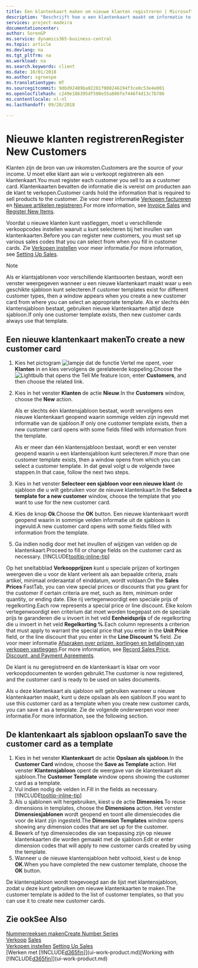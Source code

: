 ```yaml
---
title: Een klantenkaart maken om nieuwe klanten registreren | Microsoft Docs
description: "Beschrijft hoe u een klantenkaart maakt om informatie te registreren over elke nieuwe klant of cliënt aan wie u verkoopt."
services: project-madeira
documentationcenter: 
author: SorenGP
ms.service: dynamics365-business-central
ms.topic: article
ms.devlang: na
ms.tgt_pltfrm: na
ms.workload: na
ms.search.keywords: client
ms.date: 10/01/2018
ms.author: sgroespe
ms.translationtype: HT
ms.sourcegitcommit: 9dbd92409ba02281f008246194f3ce0c53e4e001
ms.openlocfilehash: c249e186395df580e55a806fe7446f4d13c7b786
ms.contentlocale: nl-nl
ms.lasthandoff: 09/28/2018

---
```

# <a name="register-new-customers"></a><span data-ttu-id="8d5e7-103">Nieuwe klanten registreren</span><span class="sxs-lookup"><span data-stu-id="8d5e7-103">Register New Customers</span></span>
<span data-ttu-id="8d5e7-104">Klanten zijn de bron van uw inkomsten.</span><span class="sxs-lookup"><span data-stu-id="8d5e7-104">Customers are the source of your income.</span></span> <span data-ttu-id="8d5e7-105">U moet elke klant aan wie u verkoopt registreren als een klantenkaart.</span><span class="sxs-lookup"><span data-stu-id="8d5e7-105">You must register each customer you sell to as a customer card.</span></span> <span data-ttu-id="8d5e7-106">Klantenkaarten bevatten de informatie die is vereist om producten aan de klant te verkopen.</span><span class="sxs-lookup"><span data-stu-id="8d5e7-106">Customer cards hold the information that is required to sell products to the customer.</span></span> <span data-ttu-id="8d5e7-107">Zie voor meer informatie [Verkopen factureren](sales-how-invoice-sales.md) en [Nieuwe artikelen registreren](inventory-how-register-new-items.md).</span><span class="sxs-lookup"><span data-stu-id="8d5e7-107">For more information, see [Invoice Sales](sales-how-invoice-sales.md) and [Register New Items](inventory-how-register-new-items.md).</span></span>  

<span data-ttu-id="8d5e7-108">Voordat u nieuwe klanten kunt vastleggen, moet u verschillende verkoopcodes instellen waaruit u kunt selecteren bij het invullen van klantenkaarten.</span><span class="sxs-lookup"><span data-stu-id="8d5e7-108">Before you can register new customers, you must set up various sales codes that you can select from when you fill in customer cards.</span></span> <span data-ttu-id="8d5e7-109">Zie [Verkopen instellen](sales-setup-sales.md) voor meer informatie.</span><span class="sxs-lookup"><span data-stu-id="8d5e7-109">For more information, see [Setting Up Sales](sales-setup-sales.md).</span></span>

> [!NOTE]  
>   <span data-ttu-id="8d5e7-110">Als er klantsjablonen voor verschillende klantsoorten bestaan, wordt een venster weergegeven wanneer u een nieuwe klantenkaart maakt waar u een geschikte sjabloon kunt selecteren.</span><span class="sxs-lookup"><span data-stu-id="8d5e7-110">If customer templates exist for different customer types, then a window appears when you create a new customer card from where you can select an appropriate template.</span></span> <span data-ttu-id="8d5e7-111">Als er slechts één klantensjabloon bestaat, gebruiken nieuwe klantenkaarten altijd deze sjabloon.</span><span class="sxs-lookup"><span data-stu-id="8d5e7-111">If only one customer template exists, then new customer cards always use that template.</span></span>

## <a name="to-create-a-new-customer-card"></a><span data-ttu-id="8d5e7-112">Een nieuwe klantenkaart maken</span><span class="sxs-lookup"><span data-stu-id="8d5e7-112">To create a new customer card</span></span>
1. <span data-ttu-id="8d5e7-113">Kies het pictogram ![lampje dat de functie Vertel me opent](media/ui-search/search_small.png "Vertel me wat u wilt doen"), voer **Klanten** in en kies vervolgens de gerelateerde koppeling.</span><span class="sxs-lookup"><span data-stu-id="8d5e7-113">Choose the ![Lightbulb that opens the Tell Me feature](media/ui-search/search_small.png "Tell me what you want to do") icon, enter **Customers**, and then choose the related link.</span></span>  
2. <span data-ttu-id="8d5e7-114">Kies in het venster **Klanten** de actie **Nieuw**.</span><span class="sxs-lookup"><span data-stu-id="8d5e7-114">In the **Customers** window, choose the **New** action.</span></span>

    <span data-ttu-id="8d5e7-115">Als er slechts één klantensjabloon bestaat, wordt vervolgens een nieuwe klantenkaart geopend waarin sommige velden zijn ingevuld met informatie van de sjabloon.</span><span class="sxs-lookup"><span data-stu-id="8d5e7-115">If only one customer template exists, then a new customer card opens with some fields filled with information from the template.</span></span>

    <span data-ttu-id="8d5e7-116">Als er meer dan één klantensjabloon bestaat, wordt er een venster geopend waarin u een klantensjabloon kunt selecteren.</span><span class="sxs-lookup"><span data-stu-id="8d5e7-116">If more than one customer template exists, then a window opens from which you can select a customer template.</span></span> <span data-ttu-id="8d5e7-117">In dat geval volgt u de volgende twee stappen.</span><span class="sxs-lookup"><span data-stu-id="8d5e7-117">In that case, follow the next two steps.</span></span>
3. <span data-ttu-id="8d5e7-118">Kies in het venster **Selecteer een sjabloon voor een nieuwe klant** de sjabloon die u wilt gebruiken voor de nieuwe klantenkaart.</span><span class="sxs-lookup"><span data-stu-id="8d5e7-118">In the **Select a template for a new customer** window, choose the template that you want to use for the new customer card.</span></span>
4. <span data-ttu-id="8d5e7-119">Kies de knop **Ok**.</span><span class="sxs-lookup"><span data-stu-id="8d5e7-119">Choose the **OK** button.</span></span> <span data-ttu-id="8d5e7-120">Een nieuwe klantenkaart wordt geopend waarin in sommige velden informatie uit de sjabloon is ingevuld.</span><span class="sxs-lookup"><span data-stu-id="8d5e7-120">A new customer card opens with some fields filled with information from the template.</span></span>  
5. <span data-ttu-id="8d5e7-121">Ga indien nodig door met het invullen of wijzigen van velden op de klantenkaart.</span><span class="sxs-lookup"><span data-stu-id="8d5e7-121">Proceed to fill or change fields on the customer card as necessary.</span></span> [!INCLUDE[tooltip-inline-tip](includes/tooltip-inline-tip_md.md)]

<span data-ttu-id="8d5e7-122">Op het sneltabblad **Verkoopprijzen** kunt u speciale prijzen of kortingen weergeven die u voor de klant verleent als aan bepaalde criteria, zoals artikel, minimaal orderaantal of einddatum, wordt voldaan.</span><span class="sxs-lookup"><span data-stu-id="8d5e7-122">On the **Sales Prices** FastTab, you can view special prices or discounts that you grant for the customer if certain criteria are met, such as item, minimum order quantity, or ending date.</span></span> <span data-ttu-id="8d5e7-123">Elke rij vertegenwoordigt een speciale prijs of regelkorting.</span><span class="sxs-lookup"><span data-stu-id="8d5e7-123">Each row represents a special price or line discount.</span></span> <span data-ttu-id="8d5e7-124">Elke kolom vertegenwoordigt een criterium dat moet worden toegepast om de speciale prijs te garanderen die u invoert in het veld **Eenheidsprijs** of de regelkorting die u invoert in het veld **Regelkorting %**.</span><span class="sxs-lookup"><span data-stu-id="8d5e7-124">Each column represents a criterion that must apply to warrant the special price that you enter in the **Unit Price** field, or the line discount that you enter in the **Line Discount %** field.</span></span> <span data-ttu-id="8d5e7-125">Zie voor meer informatie [Afspraken over prijzen, kortingen en betalingen van verkopen vastleggen](sales-how-record-sales-price-discount-payment-agreements.md).</span><span class="sxs-lookup"><span data-stu-id="8d5e7-125">For more information, see [Record Sales Price, Discount, and Payment Agreements](sales-how-record-sales-price-discount-payment-agreements.md).</span></span>

<span data-ttu-id="8d5e7-126">De klant is nu geregistreerd en de klantenkaart is klaar om voor verkoopdocumenten te worden gebruikt.</span><span class="sxs-lookup"><span data-stu-id="8d5e7-126">The customer is now registered, and the customer card is ready to be used on sales documents.</span></span>

<span data-ttu-id="8d5e7-127">Als u deze klantenkaart als sjabloon wilt gebruiken wanneer u nieuwe klantenkaarten maakt, kunt u deze opslaan als een sjabloon.</span><span class="sxs-lookup"><span data-stu-id="8d5e7-127">If you want to use this customer card as a template when you create new customer cards, you can save it as a template.</span></span> <span data-ttu-id="8d5e7-128">Zie de volgende onderwerpen voor meer informatie.</span><span class="sxs-lookup"><span data-stu-id="8d5e7-128">For more information, see the following section.</span></span>

## <a name="to-save-the-customer-card-as-a-template"></a><span data-ttu-id="8d5e7-129">De klantenkaart als sjabloon opslaan</span><span class="sxs-lookup"><span data-stu-id="8d5e7-129">To save the customer card as a template</span></span>
1. <span data-ttu-id="8d5e7-130">Kies in het venster **Klantenkaart** de actie **Opslaan als sjabloon**.</span><span class="sxs-lookup"><span data-stu-id="8d5e7-130">In the **Customer Card** window, choose the **Save as Template** action.</span></span> <span data-ttu-id="8d5e7-131">Het venster **Klantensjabloon** opent de weergave van de klantenkaart als sjabloon.</span><span class="sxs-lookup"><span data-stu-id="8d5e7-131">The **Customer Template** window opens showing the customer card as a template.</span></span>
2. <span data-ttu-id="8d5e7-132">Vul indien nodig de velden in.</span><span class="sxs-lookup"><span data-stu-id="8d5e7-132">Fill in the fields as necessary.</span></span> [!INCLUDE[tooltip-inline-tip](includes/tooltip-inline-tip_md.md)]
3. <span data-ttu-id="8d5e7-133">Als u sjablonen wilt hergebruiken, kiest u de actie **Dimensies**.</span><span class="sxs-lookup"><span data-stu-id="8d5e7-133">To reuse dimensions in templates, choose the **Dimensions** action.</span></span> <span data-ttu-id="8d5e7-134">Het venster **Dimensiesjablonen** wordt geopend en toont alle dimensiecodes die voor de klant zijn ingesteld.</span><span class="sxs-lookup"><span data-stu-id="8d5e7-134">The **Dimension Templates** window opens showing any dimension codes that are set up for the customer.</span></span>
4. <span data-ttu-id="8d5e7-135">Bewerk of typ dimensiecodes die van toepassing zijn op nieuwe klantenkaarten die worden gemaakt met de sjabloon.</span><span class="sxs-lookup"><span data-stu-id="8d5e7-135">Edit or enter dimension codes that will apply to new customer cards created by using the template.</span></span>  
5. <span data-ttu-id="8d5e7-136">Wanneer u de nieuwe klantensjabloon hebt voltooid, kiest u de knop **OK**.</span><span class="sxs-lookup"><span data-stu-id="8d5e7-136">When you have completed the new customer template, choose the **OK** button.</span></span>

<span data-ttu-id="8d5e7-137">De klantensjabloon wordt toegevoegd aan de lijst met klantensjabloon, zodat u deze kunt gebruiken om nieuwe klantenkaarten te maken.</span><span class="sxs-lookup"><span data-stu-id="8d5e7-137">The customer template is added to the list of customer templates, so that you can use it to create new customer cards.</span></span>

## <a name="see-also"></a><span data-ttu-id="8d5e7-138">Zie ook</span><span class="sxs-lookup"><span data-stu-id="8d5e7-138">See Also</span></span>
[<span data-ttu-id="8d5e7-139">Nummerreeksen maken</span><span class="sxs-lookup"><span data-stu-id="8d5e7-139">Create Number Series</span></span>](ui-create-number-series.md)  
<span data-ttu-id="8d5e7-140">[Verkoop](sales-manage-sales.md)  </span><span class="sxs-lookup"><span data-stu-id="8d5e7-140">[Sales](sales-manage-sales.md)  </span></span>  
<span data-ttu-id="8d5e7-141">[Verkopen instellen](sales-setup-sales.md)  </span><span class="sxs-lookup"><span data-stu-id="8d5e7-141">[Setting Up Sales](sales-setup-sales.md)  </span></span>  
<span data-ttu-id="8d5e7-142">[Werken met [!INCLUDE[d365fin](includes/d365fin_md.md)]](ui-work-product.md)</span><span class="sxs-lookup"><span data-stu-id="8d5e7-142">[Working with [!INCLUDE[d365fin](includes/d365fin_md.md)]](ui-work-product.md)</span></span>

